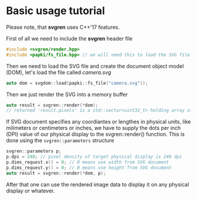# Basic usage tutorial

Please note, that **svgren** uses C++'17 features.

First of all we need to include the **svgren** header file

``` cpp
#include <svgren/render.hpp>
#include <papki/fs_file.hpp> // we will need this to load the SVG file
```

Then we need to load the SVG file and create the document object model (DOM), let's load the file called *camera.svg*

``` cpp
auto dom = svgdom::load(papki::fs_file("camera.svg"));
```

Then we just render the SVG into a memory buffer

``` cpp
auto result = svgren::render(*dom);
// returned 'result.pixels' is a std::vector<uint32_t> holding array of RGBA values.
```

If SVG document specifies any coordiantes or lengthes in physical units, like milimeters or centimeters or inches,
we have to supply the dots per inch (DPI) value of our physical display to the svgren::render() function. This is done using the `svgren::parameters` structure

``` cpp
svgren::parameters p;
p.dpi = 240; // pixel density of target physical display is 240 dpi
p.dims_request.x() = 0; // 0 means use width from SVG document
p.dims_request.y() = 0; // 0 means use height from SVG document
auto result = svgren::render(*dom, p);
```

After that one can use the rendered image data to display it on any physical display or whatever.
